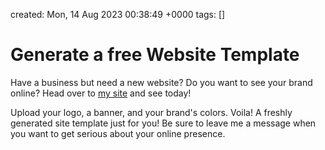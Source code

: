 created: Mon, 14 Aug 2023 00:38:49 +0000
tags: []

# Generate a free Website Template


Have a business but need a new website? Do you want to see your brand online? Head over to [my site](https://tylertrout.com) and see today!

Upload your logo, a banner, and your brand's colors. Voila! A freshly generated site template just for you! Be sure to leave me a message when you want to get serious about your online presence.

